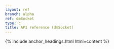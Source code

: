 ```yaml
---
layout: ref
branch: alpha
ref: dmSocket
type: c
title: API reference (dmSocket)
---
```

{% include anchor_headings.html html=content %}